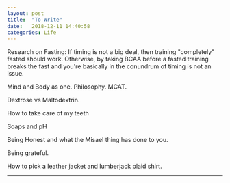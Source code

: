 ```yaml
---
layout: post
title:  "To Write"
date:   2018-12-11 14:40:58
categories: Life
---
```


Research on Fasting:
If timing is not a big deal, then training "completely" fasted should work. Otherwise, by taking BCAA before a fasted training breaks the fast and you're basically in the conundrum of timing is not an issue.

Mind and Body as one. 
Philosophy.
MCAT.

Dextrose vs Maltodextrin. 

How to take care of my teeth

Soaps and pH

Being Honest and what the Misael thing has done to you. 

Being grateful.

How to pick a leather jacket and lumberjack plaid shirt. 

---
